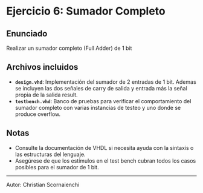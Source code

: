 # Ejercicio 6: Sumador Completo

## Enunciado

Realizar un sumador completo (Full Adder) de 1 bit

## Archivos incluidos

- **`design.vhd`**: Implementación del sumador de 2 entradas de 1 bit. Ademas se incluyen las dos señales de carry de salida y entrada más la señal propia de la salida result. 
- **`testbench.vhd`**: Banco de pruebas para verificar el comportamiento del sumador completo con varias instancias de testeo y uno donde se produce overflow. 

## Notas

- Consulte la documentación de VHDL si necesita ayuda con la sintaxis o las estructuras del lenguaje.
- Asegúrese de que los estímulos en el test bench cubran todos los casos posibles para el sumador de 1 bit.

---

Autor: Christian Scornaienchi
